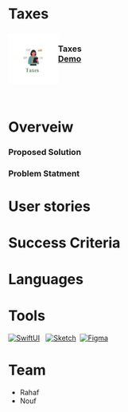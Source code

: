 # Taxes

<div>
<h3><img align="left" width="100" height="100" src="TaxesLogo.png"> <br/> Taxes <br/>
<a href="">Demo</a> <br/> <br/> </h3>   
  </div>   


# Overveiw

### Proposed Solution

### Problem Statment

# User stories


# Success Criteria


# Languages



# Tools
[![SwiftUI][SwiftUI-img]][SwiftUI-url]   [![Sketch][Sketch-img]][Sketch-url]  [![Figma][Figma-img]][Figma-url]  

# Team

 - Rahaf
 - Nouf

 
<!-- MARKDOWN LINKS & IMAGES -->
<!-- https://www.markdownguide.org/basic-syntax/#reference-style-links -->
[SwiftUI-img]: https://img.shields.io/badge/-SwiftUI-blue
[SwiftUI-url]: https://developer.apple.com/xcode/swiftui/

[Sketch-img]: https://img.shields.io/badge/-Sketch-yellow
[Sketch-url]: https://www.sketch.com

[Figma-img]: https://img.shields.io/badge/-Figma-blueviolet
[Figma-url]: https://www.figma.com
